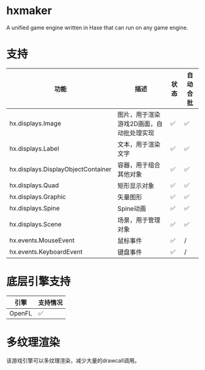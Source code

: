# hxmaker
A unified game engine written in Haxe that can run on any game engine.

# 支持
| 功能 | 描述 | 状态 | 自动合批 |
--- | --- | --- | ---
| hx.displays.Image | 图片，用于渲染游戏2D画面，自动批处理实现 | ✅ | ✅ |
| hx.displays.Label | 文本，用于渲染文字 | ✅ | ✅ |
| hx.displays.DisplayObjectContainer | 容器，用于组合其他对象 | ✅ | ✅ |
| hx.displays.Quad | 矩形显示对象 | ✅ | ✅ |
| hx.displays.Graphic | 矢量图形 | ✅ | ✅ |
| hx.displays.Spine | Spine动画 | ✅ | ✅ |
| hx.displays.Scene | 场景，用于管理对象 | ✅ | ✅ |
| hx.events.MouseEvent | 鼠标事件 | ✅ | / |
| hx.events.KeyboardEvent | 键盘事件 | ✅ | / |

# 底层引擎支持
| 引擎 | 支持情况 |
| --- | ---
| OpenFL | ✅ |

# 多纹理渲染
该游戏引擎可以多纹理渲染，减少大量的drawcall调用。